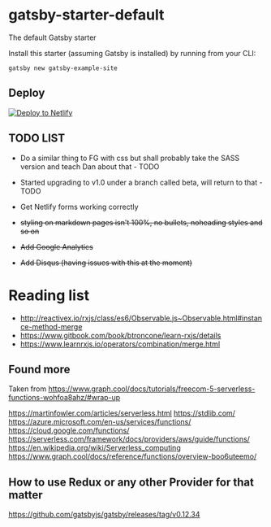 # gatsby-starter-default
The default Gatsby starter

Install this starter (assuming Gatsby is installed) by running from your CLI:
```
gatsby new gatsby-example-site
```
## Deploy

[![Deploy to Netlify](https://www.netlify.com/img/deploy/button.svg)](https://app.netlify.com/start/deploy?repository=https://github.com/gatsbyjs/gatsby-starter-default)

## TODO LIST

- Do a similar thing to FG with css but shall probably take the SASS version and teach Dan about that - TODO


- Started upgrading to v1.0 under a branch called beta, will return to that - TODO
- Get Netlify forms working correctly
- ~~styling on markdown pages isn't 100%, no bullets, noheading styles and so on~~
- ~~Add Google Analytics~~
- ~~Add Disqus (having issues with this at the moment)~~

# Reading list
- http://reactivex.io/rxjs/class/es6/Observable.js~Observable.html#instance-method-merge
- https://www.gitbook.com/book/btroncone/learn-rxjs/details
- https://www.learnrxjs.io/operators/combination/merge.html

## Found more 

Taken from https://www.graph.cool/docs/tutorials/freecom-5-serverless-functions-wohfoa8ahz/#wrap-up


https://martinfowler.com/articles/serverless.html
https://stdlib.com/
https://azure.microsoft.com/en-us/services/functions/
https://cloud.google.com/functions/
https://serverless.com/framework/docs/providers/aws/guide/functions/
https://en.wikipedia.org/wiki/Serverless_computing
https://www.graph.cool/docs/reference/functions/overview-boo6uteemo/

## How to use Redux or any other Provider for that matter

https://github.com/gatsbyjs/gatsby/releases/tag/v0.12.34

